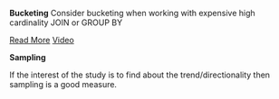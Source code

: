 **__Bucketing__**
Consider bucketing when working with expensive high cardinality JOIN or GROUP BY 

[Read More](https://medium.com/@diehardankush/what-all-about-bucketing-and-partitioning-in-spark-bc669441db63) 
[Video](https://www.youtube.com/watch?v=1kWl6d1yeKA&ab_channel=AfaqueAhmad)

**__Sampling__**

If the interest of the study is to find about the trend/directionality then sampling is a good measure. 
